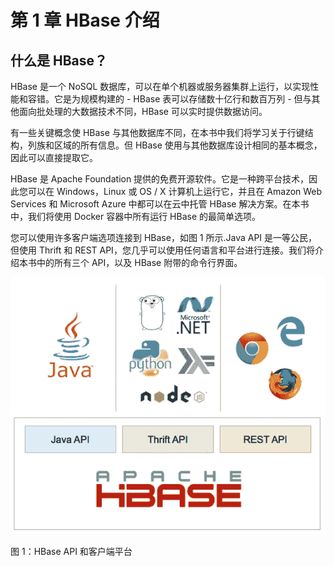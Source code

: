 # 第 1 章 HBase 介绍

## 什么是 HBase？

HBase 是一个 NoSQL 数据库，可以在单个机器或服务器集群上运行，以实现性能和容错。它是为规模构建的 - HBase 表可以存储数十亿行和数百万列 - 但与其他面向批处理的大数据技术不同，HBase 可以实时提供数据访问。

有一些关键概念使 HBase 与其他数据库不同，在本书中我们将学习关于行键结构，列族和区域的所有信息。但 HBase 使用与其他数据库设计相同的基本概念，因此可以直接提取它。

HBase 是 Apache Foundation 提供的免费开源软件。它是一种跨平台技术，因此您可以在 Windows，Linux 或 OS / X 计算机上运行它，并且在 Amazon Web Services 和 Microsoft Azure 中都可以在云中托管 HBase 解决方案。在本书中，我们将使用 Docker 容器中所有运行 HBase 的最简单选项。

您可以使用许多客户端选项连接到 HBase，如图 1 所示.Java API 是一等公民，但使用 Thrift 和 REST API，您几乎可以使用任何语言和平台进行连接。我们将介绍本书中的所有三个 API，以及 HBase 附带的命令行界面。

![](img/00003.jpeg)

图 1：HBase API 和客户端平台